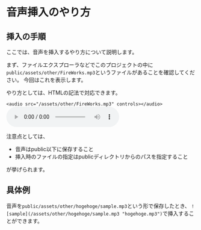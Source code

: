 # 音声挿入のやり方

## 挿入の手順

ここでは、音声を挿入するやり方について説明します。

まず、ファイルエクスプローラなどでこのプロジェクトの中に
`public/assets/other/FireWorks.mp3`というファイルがあることを確認してください。
今回はこれを表示します。

やり方としては、HTMLの記法で対応できます。

`<audio src="/assets/other/FireWorks.mp3" controls></audio>`
<audio src="/assets/other/FireWorks.mp3" controls></audio>


注意点としては、
- 音声はpublic以下に保存すること
- 挿入時のファイルの指定はpublicディレクトリからのパスを指定すること

が挙げられます。

## 具体例
音声を`public/assets/other/hogehoge/sample.mp3`という形で保存したとき、
`![sample](/assets/other/hogehoge/sample.mp3 "hogehoge.mp3")`で挿入することができます。
